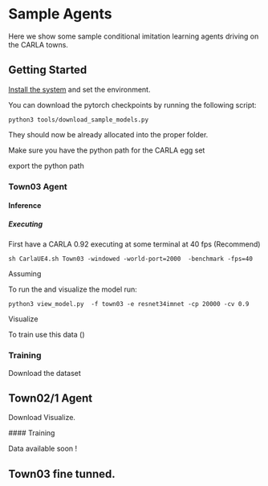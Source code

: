 Sample Agents
============


Here we show some sample conditional imitation learning
agents driving on the CARLA towns.


Getting Started
-------------


[Install the system](../README.md/#installation) and set the environment.

You can download the pytorch checkpoints by running the following script:

    python3 tools/download_sample_models.py

They should now be already allocated into the proper folder.

Make sure you have the python path for the CARLA egg set

export the python path


### Town03 Agent


#### Inference
 
    
 


##### Executing


First have a CARLA 0.92 executing at some terminal at 40 fps (Recommend)


    sh CarlaUE4.sh Town03 -windowed -world-port=2000  -benchmark -fps=40
 

Assuming


To run the and visualize the model run:

    python3 view_model.py  -f town03 -e resnet34imnet -cp 20000 -cv 0.9

Visualize

To train use this data ()



### Training


Download the dataset





Town02/1 Agent
----------------

Download
Visualize.


#### Training


Data available soon !



Town03 fine tunned.
---------------